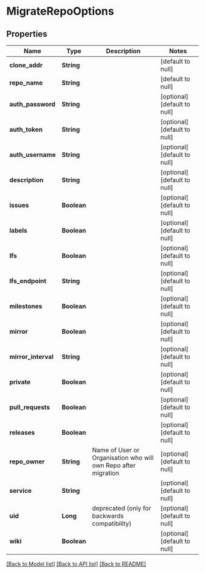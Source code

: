 # MigrateRepoOptions
## Properties

| Name | Type | Description | Notes |
|------------ | ------------- | ------------- | -------------|
| **clone\_addr** | **String** |  | [default to null] |
| **repo\_name** | **String** |  | [default to null] |
| **auth\_password** | **String** |  | [optional] [default to null] |
| **auth\_token** | **String** |  | [optional] [default to null] |
| **auth\_username** | **String** |  | [optional] [default to null] |
| **description** | **String** |  | [optional] [default to null] |
| **issues** | **Boolean** |  | [optional] [default to null] |
| **labels** | **Boolean** |  | [optional] [default to null] |
| **lfs** | **Boolean** |  | [optional] [default to null] |
| **lfs\_endpoint** | **String** |  | [optional] [default to null] |
| **milestones** | **Boolean** |  | [optional] [default to null] |
| **mirror** | **Boolean** |  | [optional] [default to null] |
| **mirror\_interval** | **String** |  | [optional] [default to null] |
| **private** | **Boolean** |  | [optional] [default to null] |
| **pull\_requests** | **Boolean** |  | [optional] [default to null] |
| **releases** | **Boolean** |  | [optional] [default to null] |
| **repo\_owner** | **String** | Name of User or Organisation who will own Repo after migration | [optional] [default to null] |
| **service** | **String** |  | [optional] [default to null] |
| **uid** | **Long** | deprecated (only for backwards compatibility) | [optional] [default to null] |
| **wiki** | **Boolean** |  | [optional] [default to null] |

[[Back to Model list]](../README.md#documentation-for-models) [[Back to API list]](../README.md#documentation-for-api-endpoints) [[Back to README]](../README.md)

